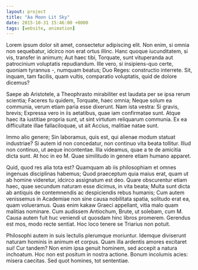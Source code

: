 ```yaml
---
layout: project
title: "Aa Moon Lit Sky"
date: 2015-10-31 15:46:00 +0000
tags: [website, animation]
---
```


Lorem ipsum dolor sit amet, consectetur adipiscing elit. Non enim, si omnia non sequebatur, idcirco non erat ortus illinc. Hanc quoque iucunditatem, si vis, transfer in animum; Aut haec tibi, Torquate, sunt vituperanda aut patrocinium voluptatis repudiandum. Ille vero, si insipiens-quo certe, quoniam tyrannus -, numquam beatus; Duo Reges: constructio interrete. Sit, inquam, tam facilis, quam vultis, comparatio voluptatis, quid de dolore dicemus?

Saepe ab Aristotele, a Theophrasto mirabiliter est laudata per se ipsa rerum scientia; Faceres tu quidem, Torquate, haec omnia; Neque solum ea communia, verum etiam paria esse dixerunt. Nam ista vestra: Si gravis, brevis; Expressa vero in iis aetatibus, quae iam confirmatae sunt. Atque haec ita iustitiae propria sunt, ut sint virtutum reliquarum communia. Ex ea difficultate illae fallaciloquae, ut ait Accius, malitiae natae sunt.

Immo alio genere; Sin laboramus, quis est, qui alienae modum statuat industriae? Si autem id non concedatur, non continuo vita beata tollitur. Illud non continuo, ut aeque incontentae. Illa videamus, quae a te de amicitia dicta sunt. At hoc in eo M. Quae similitudo in genere etiam humano apparet.

Quid, quod res alia tota est? Quamquam ab iis philosophiam et omnes ingenuas disciplinas habemus; Quod praeceptum quia maius erat, quam ut ab homine videretur, idcirco assignatum est deo. Quare obscurentur etiam haec, quae secundum naturam esse dicimus, in vita beata; Multa sunt dicta ab antiquis de contemnendis ac despiciendis rebus humanis; Cum autem venissemus in Academiae non sine causa nobilitata spatia, solitudo erat ea, quam volueramus. Quas enim kakaw Graeci appellant, vitia malo quam malitias nominare. Cum audissem Antiochum, Brute, ut solebam, cum M. Causa autem fuit huc veniendi ut quosdam hinc libros promerem. Gerendus est mos, modo recte sentiat. Hoc loco tenere se Triarius non potuit.

Philosophi autem in suis lectulis plerumque moriuntur. Idemque diviserunt naturam hominis in animum et corpus. Quam illa ardentis amores excitaret sui! Cur tandem? Non enim ipsa genuit hominem, sed accepit a natura inchoatum. Hoc non est positum in nostra actione. Bonum incolumis acies: misera caecitas. Sed quot homines, tot sententiae.